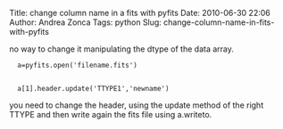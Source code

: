 Title: change column name in a fits with pyfits
Date: 2010-06-30 22:06
Author: Andrea Zonca
Tags: python
Slug: change-column-name-in-fits-with-pyfits

<p>
 no way to change it manipulating the dtype of the data array.
 <br/>
 <code>
  a=pyfits.open('filename.fits')
  <br/>
  a[1].header.update('TTYPE1','newname')
 </code>
 <br/>
 you need to change the header, using the update method of the right TTYPE and then write again the fits file using a.writeto.
</p>